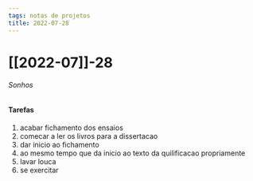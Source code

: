 ```yaml
---
tags: notas de projetos
title: 2022-07-28  
---
```


# [[2022-07]]-28  

###### Sonhos

#### Tarefas

1. acabar fichamento dos ensaios
2. comecar a ler os livros para a dissertacao
3. dar inicio ao fichamento
4. ao mesmo tempo que da inicio ao texto da quilificacao propriamente
5. lavar louca
6. se exercitar
